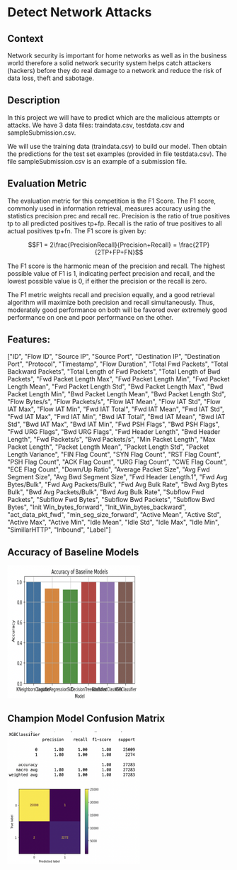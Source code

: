 # Detect Network Attacks

## Context
Network security is important for home networks as well as in the business world therefore a solid network security system helps catch attackers (hackers) before they do real damage to a network and reduce the risk of data loss, theft and sabotage.

## Description
In this project we will have to predict which are the malicious attempts or attacks. We have 3 data files: traindata.csv, testdata.csv and sampleSubmission.csv.

We will use the training data (traindata.csv) to build our model. Then obtain the predictions for the test set examples (provided in file testdata.csv). The file sampleSubmission.csv is an example of a submission file.

## Evaluation Metric

The evaluation metric for this competition is the F1 Score. The F1 score, commonly used in information retrieval, measures accuracy using the statistics precision prec and recall rec. Precision is the ratio of true positives tp to all predicted positives tp+fp. Recall is the ratio of true positives to all actual positives tp+fn. The F1 score is given by:

$$F1 = 2\frac{PrecisionRecall}{Precision+Recall} = \frac{2TP}{2TP+FP+FN}$$

The F1 score is the harmonic mean of the precision and recall. The highest possible value of F1 is 1, indicating perfect precision and recall, and the lowest possible value is 0, if either the precision or the recall is zero.

The F1 metric weights recall and precision equally, and a good retrieval algorithm will maximize both precision and recall simultaneously. Thus, moderately good performance on both will be favored over extremely good performance on one and poor performance on the other.

## Features:
["ID", "Flow ID", "Source IP", "Source Port", "Destination IP", "Destination Port", "Protocol", "Timestamp", "Flow Duration", "Total Fwd Packets", "Total Backward Packets", "Total Length of Fwd Packets", "Total Length of Bwd Packets", "Fwd Packet Length Max", "Fwd Packet Length Min", "Fwd Packet Length Mean", "Fwd Packet Length Std", "Bwd Packet Length Max", "Bwd Packet Length Min", "Bwd Packet Length Mean", "Bwd Packet Length Std", "Flow Bytes/s", "Flow Packets/s", "Flow IAT Mean", "Flow IAT Std", "Flow IAT Max", "Flow IAT Min", "Fwd IAT Total", "Fwd IAT Mean", "Fwd IAT Std", "Fwd IAT Max", "Fwd IAT Min", "Bwd IAT Total", "Bwd IAT Mean", "Bwd IAT Std", "Bwd IAT Max", "Bwd IAT Min", "Fwd PSH Flags", "Bwd PSH Flags", "Fwd URG Flags", "Bwd URG Flags", "Fwd Header Length", "Bwd Header Length", "Fwd Packets/s", "Bwd Packets/s", "Min Packet Length", "Max Packet Length", "Packet Length Mean", "Packet Length Std", "Packet Length Variance", "FIN Flag Count", "SYN Flag Count", "RST Flag Count", "PSH Flag Count", "ACK Flag Count", "URG Flag Count", "CWE Flag Count", "ECE Flag Count", "Down/Up Ratio", "Average Packet Size", "Avg Fwd Segment Size", "Avg Bwd Segment Size", "Fwd Header Length.1", "Fwd Avg Bytes/Bulk", "Fwd Avg Packets/Bulk", "Fwd Avg Bulk Rate", "Bwd Avg Bytes Bulk", "Bwd Avg Packets/Bulk", "Bwd Avg Bulk Rate", "Subflow Fwd Packets", "Subflow Fwd Bytes", "Subflow Bwd Packets", "Subflow Bwd Bytes", "Init Win_bytes_forward", "Init_Win_bytes_backward", "act_data_pkt_fwd", "min_seg_size_forward", "Active Mean", "Active Std", "Active Max", "Active Min", "Idle Mean", "Idle Std", "Idle Max", "Idle Min", "SimillarHTTP", "Inbound", "Label"]

## Accuracy of Baseline Models
<img src="https://github.com/alansary/Detect-Network-Attacks/blob/main/images/Accuracy-of-Baseline-Models.png" data-canonical-src="https://github.com/alansary/Detect-Network-Attacks/blob/main/images/Accuracy-of-Baseline-Models.png" width="300" height="300" alt="Accuracy of Baseline Models" />

## Champion Model Confusion Matrix
<img src="https://github.com/alansary/Detect-Network-Attacks/blob/main/images/Champion-Model-Confusion-Matrix.png" data-canonical-src="https://github.com/alansary/Detect-Network-Attacks/blob/main/images/Champion-Model-Confusion-Matrix.png" width="300" height="300" alt="Champion Model Confusion Matrix" />
